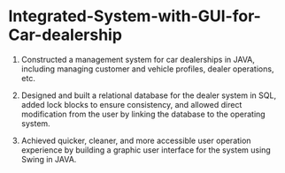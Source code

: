 # Integrated-System-with-GUI-for-Car-dealership

1. Constructed a management system for car dealerships in JAVA, including managing customer and vehicle profiles, dealer operations, etc.

2. Designed and built a relational database for the dealer system in SQL, added lock blocks to ensure consistency, and allowed direct modification from the user by linking the database to the operating system. 


3. Achieved quicker, cleaner, and more accessible user operation experience by building a graphic user interface for the system using Swing in JAVA.
